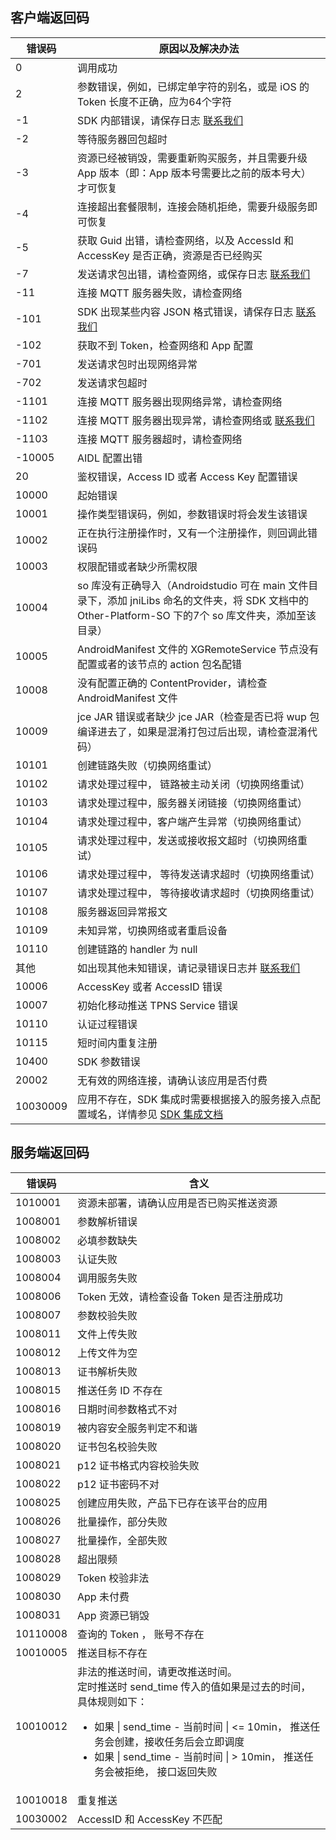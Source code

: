 ## 客户端返回码


|错误码|原因以及解决办法|
|---|---|
|0|调用成功|
|2|参数错误，例如，已绑定单字符的别名，或是 iOS 的 Token 长度不正确，应为64个字符|
|-1| SDK 内部错误，请保存日志 [联系我们](https://intl.cloud.tencent.com/support) |
| -2| 等待服务器回包超时  |
| -3|资源已经被销毁，需要重新购买服务，并且需要升级 App 版本（即：App 版本号需要比之前的版本号大）才可恢复  |
| -4|连接超出套餐限制，连接会随机拒绝，需要升级服务即可恢复 |
| -5| 获取 Guid 出错，请检查网络，以及 AccessId 和 AccessKey 是否正确，资源是否已经购买 |
| -7|发送请求包出错，请检查网络，或保存日志 [联系我们](https://intl.cloud.tencent.com/support)   |
| -11|连接 MQTT 服务器失败，请检查网络  |
|-101 | SDK 出现某些内容 JSON 格式错误，请保存日志 [联系我们](https://intl.cloud.tencent.com/support)  |
| -102 | 获取不到 Token，检查网络和 App 配置 |
| -701 | 发送请求包时出现网络异常  |
| -702 | 发送请求包超时 |
| -1101 |连接 MQTT 服务器出现网络异常，请检查网络 |
| -1102 | 连接 MQTT 服务器出现异常，请检查网络或 [联系我们](https://intl.cloud.tencent.com/support)  |
| -1103 | 连接 MQTT 服务器超时，请检查网络 |
|-10005|AIDL 配置出错|
|20|鉴权错误，Access ID 或者 Access Key 配置错误|
|10000|起始错误|
|10001|操作类型错误码，例如，参数错误时将会发生该错误|
|10002|正在执行注册操作时，又有一个注册操作，则回调此错误码|
|10003|权限配错或者缺少所需权限|
|10004|so 库没有正确导入（Androidstudio 可在 main 文件目录下，添加 jniLibs 命名的文件夹，将 SDK 文档中的 Other-Platform-SO 下的7个 so 库文件夹，添加至该目录）|
|10005|AndroidManifest 文件的 XGRemoteService 节点没有配置或者的该节点的 action 包名配错|
|10008|没有配置正确的 ContentProvider，请检查 AndroidManifest 文件|
|10009|jce JAR 错误或者缺少 jce JAR（检查是否已将 wup 包编译进去了，如果是混淆打包过后出现，请检查混淆代码）|
|10101|创建链路失败（切换网络重试）|
|10102|请求处理过程中， 链路被主动关闭（切换网络重试）|
|10103|请求处理过程中，服务器关闭链接（切换网络重试）|
|10104|请求处理过程中，客户端产生异常（切换网络重试）|
|10105|请求处理过程中，发送或接收报文超时（切换网络重试）|
|10106|请求处理过程中， 等待发送请求超时（切换网络重试）|
|10107|请求处理过程中， 等待接收请求超时（切换网络重试）|
|10108|服务器返回异常报文|
|10109|未知异常，切换网络或者重启设备|
|10110|创建链路的 handler 为 null|
|其他|如出现其他未知错误，请记录错误日志并 [联系我们](https://intl.cloud.tencent.com/support)|
|10006|AccessKey 或者 AccessID 错误|
|10007|初始化移动推送 TPNS  Service 错误|
|10110|认证过程错误|
|10115|短时间内重复注册|
|10400|SDK 参数错误|
|20002 |无有效的网络连接，请确认该应用是否付费|
|10030009  |应用不存在，SDK 集成时需要根据接入的服务接入点配置域名，详情参见 [ SDK 集成文档](https://intl.cloud.tencent.com/document/product/1024/30713#androidstudio-gradle-.E8.87.AA.E5.8A.A8.E9.9B.86.E6.88.90 )|



## 服务端返回码


| 错误码   | 含义                    |
| ----- | --------------------- |
| 1010001| 资源未部署，请确认应用是否已购买推送资源 |
| 1008001 | 参数解析错误       |
| 1008002 | 必填参数缺失       |
| 1008003 | 认证失败           |
| 1008004 | 调用服务失败       |
| 1008006 | Token 无效，请检查设备 Token 是否注册成功 |
| 1008007 | 参数校验失败       |
| 1008011| 文件上传失败| 
| 1008012  |上传文件为空|
| 1008013  |证书解析失败|
| 1008015  |推送任务 ID 不存在|
| 1008016  |日期时间参数格式不对|
| 1008019  |被内容安全服务判定不和谐|
| 1008020  |证书包名校验失败|
| 1008021 |p12 证书格式内容校验失败|
| 1008022  |p12 证书密码不对|
| 1008025  |创建应用失败，产品下已存在该平台的应用|
| 1008026 |  批量操作，部分失败 |
| 1008027 | 批量操作，全部失败 |
| 1008028  |超出限频|
| 1008029  |Token 校验非法|
| 1008030  |App 未付费|
| 1008031  |App 资源已销毁|
| 10110008 | 查询的 Token ， 账号不存在 |
| 10010005 |推送目标不存在 |
| 10010012 |  非法的推送时间，请更改推送时间。<br>定时推送时 send_time 传入的值如果是过去的时间，具体规则如下：</br><ul><li>如果 \| send_time - 当前时间  \| <= 10min， 推送任务会创建，接收任务后会立即调度</li><li> 如果 \| send_time - 当前时间 \| > 10min， 推送任务会被拒绝， 接口返回失败</li></ul> |
| 10010018 | 重复推送 |
| 10030002 |AccessID 和 AccessKey 不匹配 |
